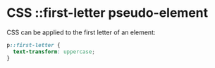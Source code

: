 # CSS ::first-letter pseudo-element

CSS can be applied to the first letter of an element:

```css
p::first-letter {
  text-transform: uppercase;
}
```
